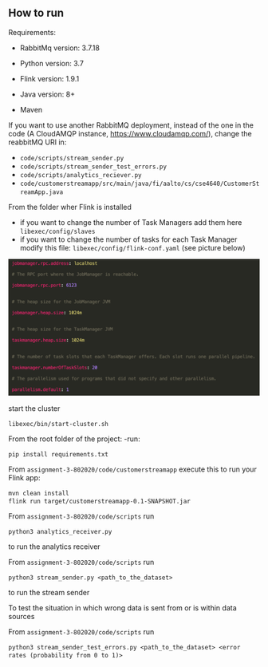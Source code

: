 ## How to run


Requirements:

- RabbitMq version: 3.7.18

- Python version: 3.7

- Flink version: 1.9.1

- Java version: 8+

- Maven

If you want to use another RabbitMQ deployment, instead of the one in the code (A CloudAMQP instance, https://www.cloudamqp.com/), change the reabbitMQ URI in:
* `code/scripts/stream_sender.py`
* `code/scripts/stream_sender_test_errors.py`
* `code/scripts/analytics_reciever.py`
* `code/customerstreamapp/src/main/java/fi/aalto/cs/cse4640/CustomerStreamApp.java`

From the folder wher Flink is installed
 * if you want to change the number of Task Managers add them here `libexec/config/slaves`
 * if you want to change the number of tasks for each Task Manager modify this file: `libexec/config/flink-conf.yaml` (see picture below)

![](config.png)

start the cluster
 ```console
 libexec/bin/start-cluster.sh
 ```



From the root folder of the project:
 -run:
 ```console
 pip install requirements.txt
 ```

From `assignment-3-802020/code/customerstreamapp` execute this to run your Flink app:

 ```console
 mvn clean install
flink run target/customerstreamapp-0.1-SNAPSHOT.jar
 ```

From `assignment-3-802020/code/scripts` run 
 ```console
 python3 analytics_receiver.py
 ```
to run the analytics receiver


From `assignment-3-802020/code/scripts` run 
 ```console
python3 stream_sender.py <path_to_the_dataset>
 ```
to run the stream sender

To test the situation in which wrong data is sent from or is within data sources

From `assignment-3-802020/code/scripts` run 
 ```console
python3 stream_sender_test_errors.py <path_to_the_dataset> <error rates (probability from 0 to 1)>
 ```